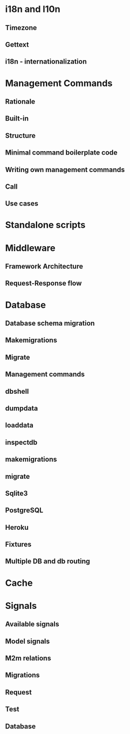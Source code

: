 

i18n and l10n
=============

Timezone
--------

Gettext
-------

i18n - internationalization
---------------------------




Management Commands
===================

Rationale
---------

Built-in
--------

Structure
---------

Minimal command boilerplate code
--------------------------------

Writing own management commands
-------------------------------

Call
----

Use cases
---------




Standalone scripts
==================




Middleware
==========

Framework Architecture
----------------------

Request-Response flow
---------------------




Database
========

Database schema migration
-------------------------

Makemigrations
--------------

Migrate
-------

Management commands
-------------------

dbshell
-------

dumpdata
--------

loaddata
--------

inspectdb
---------

makemigrations
--------------

migrate
-------

Sqlite3
-------

PostgreSQL
----------

Heroku
------

Fixtures
--------

Multiple DB and db routing
--------------------------




Cache
=====




Signals
=======

Available signals
-----------------

Model signals
-------------

M2m relations
-------------

Migrations
----------

Request
-------

Test
----

Database
--------


